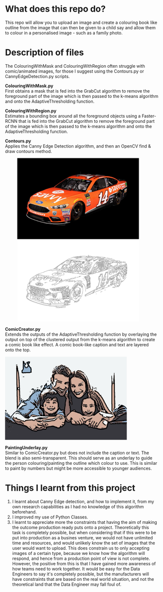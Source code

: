 # What does this repo do?
This repo will allow you to upload an image and create a colouring book like outline from the image that can then be given to a child say and allow them to colour in a personalised image - such as a family photo.

# Description of files
 
The ColouringWithMask and ColouringWithRegion often struggle with comic/animated images, for those I suggest using the Contours.py or CannyEdgeDetection.py scripts.

**ColouringWithMask.py**<br>
First obtains a mask that is fed into the GrabCut algorithm to remove the foreground part of the image which is then
passed to the k-means algorithm and onto the AdaptiveThresholding function.

**ColouringWithRegion.py**<br>
Estimates a bounding box around all the foreground objects using a Faster-RCNN that is fed into the GrabCut algorithm to remove the foreground part of the image which is then
passed to the k-means algorithm and onto the AdaptiveThresholding function.

**Contours.py**<br>
Applies the Canny Edge Detection algorithm, and then an OpenCV find & draw contours method.

<figure>
<img src = "MultiInputs/race.jpg" width="400">
<img src = "OutputImages/race/Contours.jpg" width = 400>
</figure>

**ComicCreator.py**<br>
Extends the outputs of the AdaptiveThresholding function by overlaying the output on top of the clustered output from
the k-means algorithm to create a comic book like effect. A comic book-like caption and text are layered onto the top.

<img src = "OutputImages/family/Comic Character.png" width = 400>


**PaintingUnderlay.py**<br>
Similar to ComicCreator.py but does not include the caption or text. The blend is also semi-transparent. This should serve
as an underlay to guide the person colouring/painting the outline which colour to use. This is similar to paint by numbers
but might be more accessible to younger audiences.

# Things I learnt from this project
1. I learnt about Canny Edge detection, and how to implement it, from my own research capabilities as I had no knowledge of this algorithm beforehand.
2. I improved my use of Python Classes.
3. I learnt to appreciate more the constraints that having the aim of making the outcome production ready puts onto a project. Theoretically this task is completely possible, but when considering that if this were to be put into production as a busines venture, we would not have unlimited time and resources, and would unlikely know the set of images that the user would want to upload. This does constrain us to only accepting images of a certain type, because we know how the algorithm will respond, and hence from a production point of view is not complete. However, the positive from this is that I have gained more awareness of how teams need to work together. It would be easy for the Data Engineers to say it's completely possible, but the manufacturers will have constraints that are based on the real world situation, and not the theoretical land that the Data Engineer may fall foul of.



